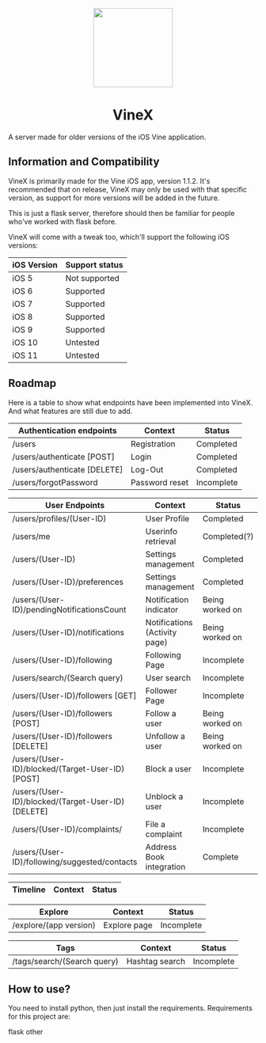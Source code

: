 <div align="center">
   <img src="https://blog.bag-xml.com/amber/static/resources/vine-x-tweak.png" height="160" width="160">
   <h1>VineX</h1>
</div>

A server made for older versions of the iOS Vine application.

## Information and Compatibility
VineX is primarily made for the Vine iOS app, version 1.1.2. It's recommended that on release, VineX may only be used with that specific version, as support for more versions will be added in the future.

This is just a flask server, therefore should then be familiar for people who've worked with flask before.

VineX will come with a tweak too, which'll support the following iOS versions:

| iOS Version  | Support status |
| ------------- | ------------- |
| iOS 5  | Not supported  |
| iOS 6  | Supported  |
| iOS 7  | Supported  |
| iOS 8  | Supported  |
| iOS 9  | Supported  |
| iOS 10  | Untested  |
| iOS 11  | Untested  |

## Roadmap
Here is a table to show what endpoints have been implemented into VineX. And what features are still due to add.

| Authentication endpoints  | Context | Status |
| ------------- | ------------- | ------------- |
| /users  | Registration  | Completed  |
| /users/authenticate [POST] | Login  | Completed  |
| /users/authenticate [DELETE]  | Log-Out  | Completed  |
| /users/forgotPassword  | Password reset  | Incomplete  |

| User Endpoints  | Context | Status |
| ------------- | ------------- | ------------- |
| /users/profiles/(User-ID)  | User Profile  | Completed  |
| /users/me | Userinfo retrieval  | Completed(?)  |
| /users/(User-ID)  | Settings management  | Completed  |
| /users/(User-ID)/preferences  | Settings management  | Completed  |
| /users/(User-ID)/pendingNotificationsCount  | Notification indicator  | Being worked on  |
| /users/(User-ID)/notifications  | Notifications (Activity page)  | Being worked on  |
| /users/(User-ID)/following  | Following Page  | Incomplete  |
| /users/search/(Search query)  | User search  | Incomplete  |
| /users/(User-ID)/followers [GET]  | Follower Page  | Incomplete  |
| /users/(User-ID)/followers [POST]  | Follow a user  | Being worked on  |
| /users/(User-ID)/followers [DELETE]  | Unfollow a user  | Being worked on  |
| /users/(User-ID)/blocked/(Target-User-ID) [POST]  | Block a user  | Incomplete  |
| /users/(User-ID)/blocked/(Target-User-ID) [DELETE]  | Unblock a user  | Incomplete  |
| /users/(User-ID)/complaints/  | File a complaint  | Incomplete  |
| /users/(User-ID)/following/suggested/contacts  | Address Book integration  | Complete  |


| Timeline  | Context | Status |
| ------------- | ------------- | ------------- |

| Explore  | Context | Status |
| ------------- | ------------- | ------------- |
| /explore/(app version)  | Explore page  | Incomplete  |

| Tags  | Context | Status |
| ------------- | ------------- | ------------- |
| /tags/search/(Search query)  | Hashtag search  | Incomplete  |

## How to use?
You need to install python, then just install the requirements.
Requirements for this project are:

flask
other
